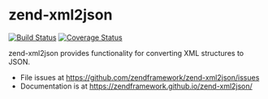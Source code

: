 # zend-xml2json

[![Build Status](https://secure.travis-ci.org/zendframework/zend-xml2json.svg?branch=master)](https://secure.travis-ci.org/zendframework/zend-xml2json)
[![Coverage Status](https://coveralls.io/repos/zendframework/zend-xml2json/badge.svg?branch=master)](https://coveralls.io/r/zendframework/zend-xml2json?branch=master)

zend-xml2json provides functionality for converting XML structures to JSON.

- File issues at https://github.com/zendframework/zend-xml2json/issues
- Documentation is at https://zendframework.github.io/zend-xml2json/
